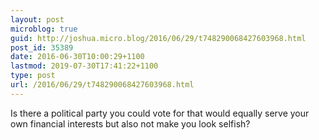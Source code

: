 ```yaml
---
layout: post
microblog: true
guid: http://joshua.micro.blog/2016/06/29/t748290068427603968.html
post_id: 35389
date: 2016-06-30T10:00:29+1100
lastmod: 2019-07-30T17:41:22+1100
type: post
url: /2016/06/29/t748290068427603968.html
---
```

Is there a political party you could vote for that would equally serve your own financial interests but also not make you look selfish?
